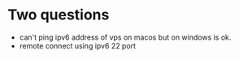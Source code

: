 # Two questions
- can't ping ipv6 address of vps on macos but on windows is ok.
- remote connect using ipv6 22 port 